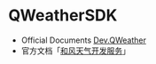 # QWeatherSDK



* Official Documents [Dev.QWeather](https://dev.qweather.com/en/docs/configuration/ios-sdk-config/)
* 官方文档「[和风天气开发服务](https://dev.qweather.com/docs/configuration/ios-sdk-config/)」